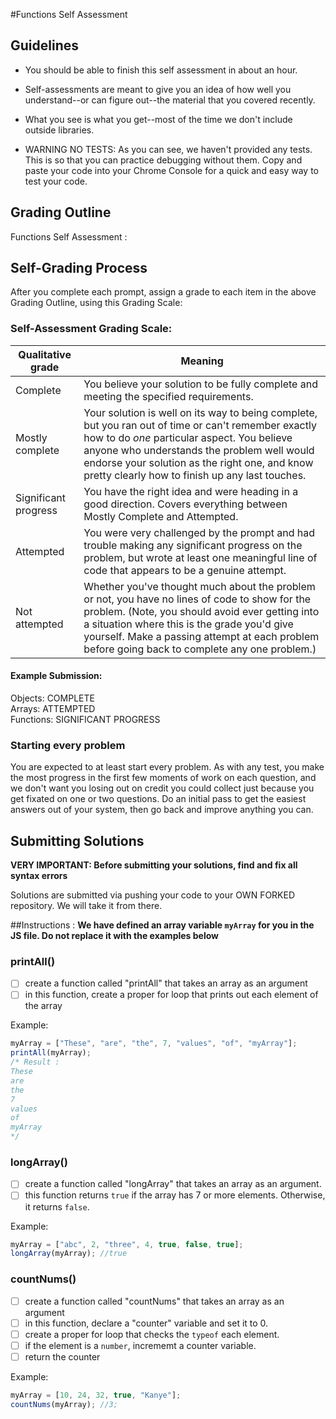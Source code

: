 #Functions Self Assessment

## Guidelines

- You should be able to finish this self assessment in about an hour.

- Self-assessments are meant to give you an idea of how well you understand--or can figure out--the material that you covered recently.

- What you see is what you get--most of the time we don't include outside libraries.

- WARNING NO TESTS: As you can see, we haven't provided any tests. This is so that you can practice debugging without them. Copy and paste your code into your Chrome Console for a quick and easy way to test your code.


## Grading Outline

Functions Self Assessment : 

## Self-Grading Process

After you complete each prompt, assign a grade to each item in the above Grading Outline, using this Grading Scale:

### Self-Assessment Grading Scale:

Qualitative grade | Meaning
---|---
Complete             | You believe your solution to be fully complete and meeting the specified requirements.
Mostly complete      | Your solution is well on its way to being complete, but you ran out of time or can't remember exactly how to do *one* particular aspect. You believe anyone who understands the problem well would endorse your solution as the right one, and know pretty clearly how to finish up any last touches.
Significant progress | You have the right idea and were heading in a good direction. Covers everything between Mostly Complete and Attempted.
Attempted            | You were very challenged by the prompt and had trouble making any significant progress on the problem, but wrote at least one meaningful line of code that appears to be a genuine attempt.
Not attempted        | Whether you've thought much about the problem or not, you have no lines of code to show for the problem. (Note, you should avoid ever getting into a situation where this is the grade you'd give yourself. Make a passing attempt at each problem before going back to complete any one problem.)

#### Example Submission:

Objects: COMPLETE  
Arrays: ATTEMPTED  
Functions: SIGNIFICANT PROGRESS  


### Starting every problem

You are expected to at least start every problem. As with any test, you make the most progress in the first few moments of work on each question, and we don't want you losing out on credit you could collect just because you get fixated on one or two questions. Do an initial pass to get the easiest answers out of your system, then go back and improve anything you can.


## Submitting Solutions

**VERY IMPORTANT: Before submitting your solutions, find and fix all syntax errors**

Solutions are submitted via pushing your code to your OWN FORKED repository. We will take it from there.

##Instructions :
**We have defined an array variable `myArray` for you in the JS file. Do not replace it with the examples below**

### printAll()
* [ ] create a function called "printAll" that takes an array as an argument
* [ ] in this function, create a proper for loop that prints out each element of the array

Example:
```javascript
myArray = ["These", "are", "the", 7, "values", "of", "myArray"];
printAll(myArray);
/* Result :
These
are
the
7
values
of
myArray
*/
```

### longArray()
* [ ] create a function called "longArray" that takes an array as an argument.
* [ ] this function returns `true` if the array has 7 or more elements. Otherwise, it returns `false`.

Example:
```javascript
myArray = ["abc", 2, "three", 4, true, false, true];
longArray(myArray); //true
```

### countNums()
* [ ] create a function called "countNums" that takes an array as an argument
* [ ] in this function, declare a "counter" variable and set it to 0.  
* [ ] create a proper for loop that checks the `typeof` each element.
* [ ] if the element is a `number`, incrememt a counter variable.
* [ ] return the counter

Example:
```javascript
myArray = [10, 24, 32, true, "Kanye"];
countNums(myArray); //3;
```
